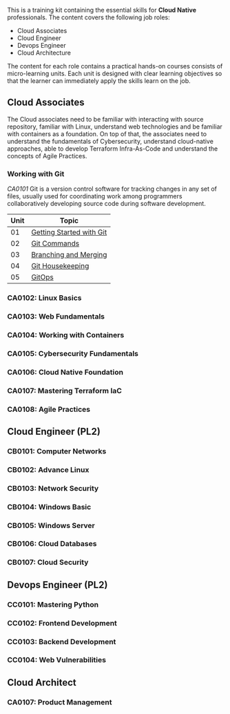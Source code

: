 
This is a training kit containing the essential skills for **Cloud Native** professionals. The content covers the following job roles:
- Cloud Associates
- Cloud Engineer
- Devops Engineer
- Cloud Architecture

The content for each role contains a practical hands-on courses consists of micro-learning units. Each unit is designed with clear learning objectives so that the learner can immediately apply the skills learn on the job.

## Cloud Associates
The Cloud associates need to be familiar with interacting with source repository, familiar with Linux, understand web technologies and be familiar with containers as a foundation. On top of that, the associates need to understand the fundamentals of Cybersecurity, understand cloud-native approaches, able to develop Terraform Infra-As-Code and understand the concepts of Agile Practices.

### Working with Git
*CA0101*
Git is a version control software for tracking changes in any set of files, usually used for coordinating work among programmers collaboratively developing source code during software development. 

|Unit|Topic|
|----|-----|
|01|[Getting Started with Git](https://cloudape.github.io/CA0101/U01)|
|02|[Git Commands](https://cloudape.github.io/CA0101/U02)|
|03|[Branching and Merging](https://cloudape.github.io/CA0101/U03)|
|04|[Git Housekeeping](https://cloudape.github.io/CA0101/U04)|
|05|[GitOps](https://cloudape.github.io/CA0101/U05)|


### CA0102: Linux Basics

### CA0103: Web Fundamentals

### CA0104: Working with Containers

### CA0105: Cybersecurity Fundamentals

### CA0106: Cloud Native Foundation

### CA0107: Mastering Terraform IaC

### CA0108: Agile Practices


## Cloud Engineer (PL2)

### CB0101: Computer Networks

### CB0102: Advance Linux

### CB0103: Network Security

### CB0104: Windows Basic 

### CB0105: Windows Server

### CB0106: Cloud Databases

### CB0107: Cloud Security


## Devops Engineer (PL2)


### CC0101: Mastering Python

### CC0102: Frontend Development

### CC0103: Backend Development

### CC0104: Web Vulnerabilities


## Cloud Architect

### CA0107: Product Management 